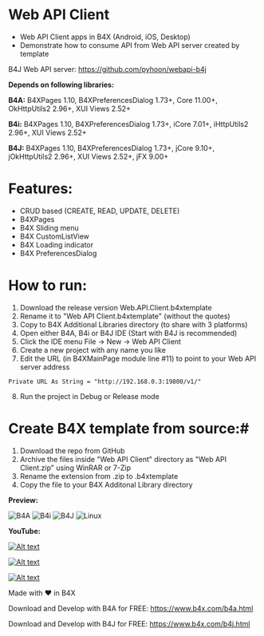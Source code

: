 # Web API Client
- Web API Client apps in B4X (Android, iOS, Desktop)
- Demonstrate how to consume API from Web API server created by template

B4J Web API server: https://github.com/pyhoon/webapi-b4j

**Depends on following libraries:** 

**B4A:** B4XPages 1.10, B4XPreferencesDialog 1.73+, Core 11.00+, OkHttpUtils2 2.96+, XUI Views 2.52+

**B4i:** B4XPages 1.10, B4XPreferencesDialog 1.73+, iCore 7.01+, iHttpUtils2 2.96+, XUI Views 2.52+

**B4J:** B4XPages 1.10, B4XPreferencesDialog 1.73+, jCore 9.10+, jOkHttpUtils2 2.96+, XUI Views 2.52+, jFX 9.00+

# Features:
- CRUD based (CREATE, READ, UPDATE, DELETE)
- B4XPages
- B4X Sliding menu
- B4X CustomListView
- B4X Loading indicator
- B4X PreferencesDialog

# How to run:
1. Download the release version Web.API.Client.b4xtemplate
2. Rename it to "Web API Client.b4xtemplate" (without the quotes)
3. Copy to B4X Additional Libraries directory (to share with 3 platforms)
4. Open either B4A, B4i or B4J IDE (Start with B4J is recommended)
5. Click the IDE menu File -> New -> Web API Client
6. Create a new project with any name you like
7. Edit the URL (in B4XMainPage module line #11) to point to your Web API server address
```
Private URL As String = "http://192.168.0.3:19800/v1/"
```
8. Run the project in Debug or Release mode

# Create B4X template from source:#
1. Download the repo from GitHub
2. Archive the files inside "Web API Client" directory as "Web API Client.zip" using WinRAR or 7-Zip
3. Rename the extension from .zip to .b4xtemplate
4. Copy the file to your B4X Additonal Library directory

**Preview:**

<img src="https://github.com/pyhoon/webapi-client-b4x/raw/main/Preview/B4A.png" title="B4A" />
<img src="https://github.com/pyhoon/webapi-client-b4x/raw/main/Preview/B4i.png" title="B4i" />
<img src="https://github.com/pyhoon/webapi-client-b4x/raw/main/Preview/B4J.png" title="B4J" />
<img src="https://github.com/pyhoon/webapi-client-b4x/raw/main/Preview/ubuntu-desktop.png" title="Linux" />

**YouTube:**

[![Alt text](https://img.youtube.com/vi/3wydFKQmbp0/0.jpg)](https://youtu.be/3wydFKQmbp0)

[![Alt text](https://img.youtube.com/vi/YplEEQhUQ4Q/0.jpg)](https://youtu.be/YplEEQhUQ4Q)

[![Alt text](https://img.youtube.com/vi/p6d4P5tT6_0/0.jpg)](https://youtu.be/p6d4P5tT6_0)

Made with ❤ in B4X

Download and Develop with B4A for FREE: https://www.b4x.com/b4a.html

Download and Develop with B4J for FREE: https://www.b4x.com/b4j.html
